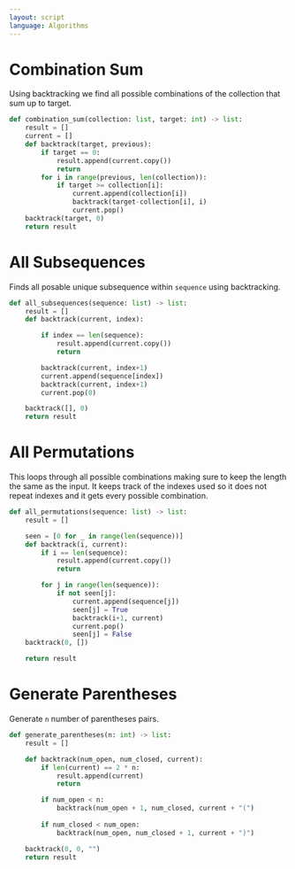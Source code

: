 ```yaml
---
layout: script
language: Algorithms
---
```


# Combination Sum

Using backtracking we find all possible combinations of the collection that sum up to target.

```python
def combination_sum(collection: list, target: int) -> list:
    result = []
    current = []
    def backtrack(target, previous):
        if target == 0:
            result.append(current.copy())
            return
        for i in range(previous, len(collection)):
            if target >= collection[i]:
                current.append(collection[i])
                backtrack(target-collection[i], i)
                current.pop()
    backtrack(target, 0)
    return result
```

# All Subsequences

Finds all posable unique subsequence within `sequence` using backtracking.

```python
def all_subsequences(sequence: list) -> list:
    result = []
    def backtrack(current, index):

        if index == len(sequence):
            result.append(current.copy())
            return

        backtrack(current, index+1)
        current.append(sequence[index])
        backtrack(current, index+1)
        current.pop(0)

    backtrack([], 0)
    return result
```

# All Permutations

This loops through all possible combinations making sure to keep the length the same as the input. It keeps track of the indexes used so it does not repeat indexes and it gets every possible combination. 

```python
def all_permutations(sequence: list) -> list:
    result = []

    seen = [0 for _ in range(len(sequence))]
    def backtrack(i, current):
        if i == len(sequence):
            result.append(current.copy())
            return

        for j in range(len(sequence)):
            if not seen[j]:
                current.append(sequence[j])
                seen[j] = True
                backtrack(i+1, current)
                current.pop()
                seen[j] = False
    backtrack(0, [])

    return result
```

# Generate Parentheses

Generate `n` number of parentheses pairs.

```python
def generate_parentheses(n: int) -> list:
    result = []

    def backtrack(num_open, num_closed, current):
        if len(current) == 2 * n:
            result.append(current)
            return

        if num_open < n:
            backtrack(num_open + 1, num_closed, current + "(")
        
        if num_closed < num_open:
            backtrack(num_open, num_closed + 1, current + ")")

    backtrack(0, 0, "")
    return result
```